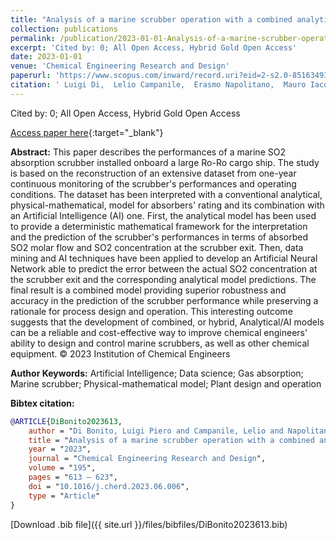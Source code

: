 ```yaml
---
title: "Analysis of a marine scrubber operation with a combined analytical/AI-based method"
collection: publications
permalink: /publication/2023-01-01-Analysis-of-a-marine-scrubber-operation-with-a-combined-analyticalAI-based-method
excerpt: 'Cited by: 0; All Open Access, Hybrid Gold Open Access'
date: 2023-01-01
venue: 'Chemical Engineering Research and Design'
paperurl: 'https://www.scopus.com/inward/record.uri?eid=2-s2.0-85163493836&doi=10.1016%2fj.cherd.2023.06.006&partnerID=40&md5=373c99bd9bcd301f17204d87f6f16a67'
citation: ' Luigi Di,  Lelio Campanile,  Erasmo Napolitano,  Mauro Iacono,  Alberto Portolano,  Francesco Di, &quot;Analysis of a marine scrubber operation with a combined analytical/AI-based method.&quot; Chemical Engineering Research and Design, 2023.'
---
```

Cited by: 0; All Open Access, Hybrid Gold Open Access

[Access paper here](https://www.scopus.com/inward/record.uri?eid=2-s2.0-85163493836&doi=10.1016%2fj.cherd.2023.06.006&partnerID=40&md5=373c99bd9bcd301f17204d87f6f16a67){:target="_blank"}

 __Abstract:__ This paper describes the performances of a marine SO2 absorption scrubber installed onboard a large Ro-Ro cargo ship. The study is based on the reconstruction of an extensive dataset from one-year continuous monitoring of the scrubber&apos;s performances and operating conditions. The dataset has been interpreted with a conventional analytical, physical-mathematical, model for absorbers&apos; rating and its combination with an Artificial Intelligence (AI) one. First, the analytical model has been used to provide a deterministic mathematical framework for the interpretation and the prediction of the scrubber&apos;s performances in terms of absorbed SO2 molar flow and SO2 concentration at the scrubber exit. Then, data mining and AI techniques have been applied to develop an Artificial Neural Network able to predict the error between the actual SO2 concentration at the scrubber exit and the corresponding analytical model predictions. The final result is a combined model providing superior robustness and accuracy in the prediction of the scrubber performance while preserving a rationale for process design and operation. This interesting outcome suggests that the development of combined, or hybrid, Analytical/AI models can be a reliable and cost-effective way to improve chemical engineers&apos; ability to design and control marine scrubbers, as well as other chemical equipment. © 2023 Institution of Chemical Engineers

 __Author Keywords:__ Artificial Intelligence; Data science; Gas absorption; Marine scrubber; Physical-mathematical model; Plant design and operation

 __Bibtex citation:__ 
```bibtex 
@ARTICLE{DiBonito2023613,
    author = "Di Bonito, Luigi Piero and Campanile, Lelio and Napolitano, Erasmo and Iacono, Mauro and Portolano, Alberto and Di Natale, Francesco",
    title = "Analysis of a marine scrubber operation with a combined analytical/AI-based method",
    year = "2023",
    journal = "Chemical Engineering Research and Design",
    volume = "195",
    pages = "613 – 623",
    doi = "10.1016/j.cherd.2023.06.006",
    type = "Article"
}

``` 
[Download .bib file]({{ site.url }}/files/bibfiles/DiBonito2023613.bib) 
